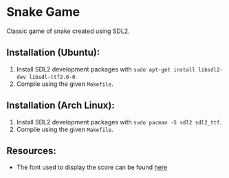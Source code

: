 # Snake Game
Classic game of snake created using SDL2.

## Installation (Ubuntu):
1. Install SDL2 development packages with `sudo apt-get install libsdl2-dev libsdl-ttf2.0-0`.
2. Compile using the given `Makefile`.

## Installation (Arch Linux):
1. Install SDL2 development packages with `sudo pacman -S sdl2 sdl2_ttf`.
2. Compile using the given `Makefile`.

## Resources:
- The font used to display the score can be found [here](https://ffeeaarr.my.id/b/9x6BC)
